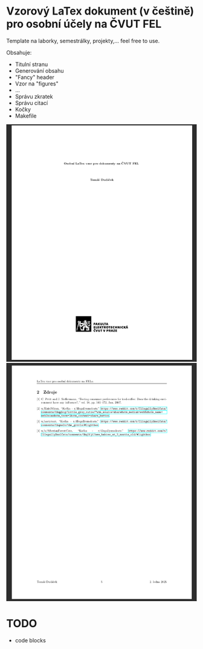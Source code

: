 # Vzorový LaTex dokument (v češtině) pro osobní účely na ČVUT FEL

Template na laborky, semestrálky, projekty,... feel free to use.

Obsahuje:
- Titulní stranu
- Generování obsahu
- "Fancy" header
- Vzor na "figures"
- ...
- Správu zkratek
- Správu citací
- Kočky
- Makefile

![Titulní strana](foto/titlepage.png)
![Citace](foto/citations.png)


# TODO
- code blocks

